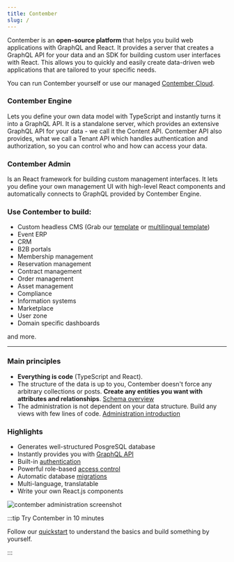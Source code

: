 ```yaml
---
title: Contember
slug: /
---
```


Contember is an **open-source platform** that helps you build web applications with GraphQL and React. It provides a server that creates a GraphQL API for your data and an SDK for building custom user interfaces with React. This allows you to quickly and easily create data-driven web applications that are tailored to your specific needs.

You can run Contember yourself or use our managed [Contember Cloud](https://www.contember.com/pricing).

### Contember Engine
Lets you define your own data model with TypeScript and instantly turns it into a GraphQL API. It is a standalone server, which provides an extensive GraphQL API for your data - we call it the Content API. Contember API also provides, what we call a Tenant API which handles authentication and authorization, so you can control who and how can access your data.

### Contember Admin
Is an React framework for building custom management interfaces. It lets you define your own management UI with high-level React components and automatically connects to GraphQL provided by Contember Engine.

### Use Contember to build:
- Custom headless CMS (Grab our [template](https://github.com/contember/templates/tree/main/headless-cms) or [multilingual template](https://github.com/contember/starter-kits/tree/main/headless-multilingual-cms))
- Event ERP
- CRM
- B2B portals
- Membership management
- Reservation management
- Contract management
- Order management
- Asset management
- Compliance
- Information systems
- Marketplace
- User zone
- Domain specific dashboards

and more.

---

### Main principles

- **Everything is code** (TypeScript and React).
- The structure of the data is up to you, Contember doesn't force any arbitrary collections or posts. **Create any entities you want with attributes and relationships**. [Schema overview](/reference/engine/schema/overview.md)
- The administration is not dependent on your data structure. Build any views with few lines of code. [Administration introduction](/reference/admin/introduction.md)

### Highlights

- Generates well-structured PosgreSQL database
- Instantly provides you with [GraphQL API](/reference/engine/content/overview.md)
- Built-in [authentication](/reference/engine/tenant/overview.md)
- Powerful role-based [access control](/reference/engine/schema/acl.md)
- Automatic database [migrations](/reference/engine/schema/migrations.md)
- Multi-language, translatable
- Write your own React.js components

![contember administration screenshot](/assets/contember-screenshot.png)

:::tip Try Contember in 10 minutes

Follow our [quickstart](/intro/quickstart) to understand the basics and build something by yourself.

:::